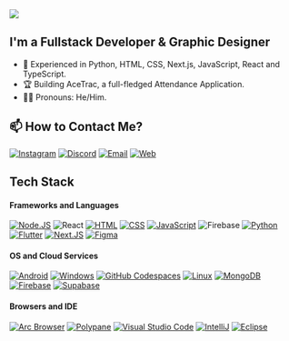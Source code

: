 <img src="https://readme-typing-svg.herokuapp.com?font=DM+Sans&weight=800&size=30&pause=250&duration=2000&color=aee1c0&width=555&lines=Hi+there!+👋,+I'm+Kaushik+Reddy;Welcome+to+my+Github+Profile+!!" />

## I'm a Fullstack Developer & Graphic Designer

- 🌱 Experienced in Python, HTML, CSS, Next.js, JavaScript, React and TypeScript.
- 🏆 Building AceTrac, a full-fledged Attendance Application.
- 👦🏻 Pronouns: He/Him.

## 📫 How to Contact Me?
[![Instagram](https://img.shields.io/badge/Instagram-38336e?style=for-the-badge&logo=instagram&logoColor=white)](https://www.instagram.com/juzcallmekaushik/)
[![Discord](https://img.shields.io/badge/Discord-38336e?style=for-the-badge&logo=discord&logoColor=white)](https://discord.com/users/838682557976936509)
[![Email](https://img.shields.io/badge/Email-38336e?style=for-the-badge&logo=gmail&logoColor=white)](https://mail.google.com/mail/u/0/?fs=1&to=kaushikreddy1206@gmail.com&tf=cm)
[![Web](https://img.shields.io/badge/Portfolio-38336e?style=for-the-badge&logo=googlechrome&logoColor=white)](https://kaushikreddy.me)

## Tech Stack

#### Frameworks and Languages
[![Node.JS](https://img.shields.io/badge/Node.js-807da0?style=for-the-badge&logo=nodedotjs&logoColor=white)](https://nodejs.org)
![React](https://img.shields.io/badge/react-807da0.svg?style=for-the-badge&logo=react&logoColor=white)
[![HTML](https://img.shields.io/badge/HTML-807da0?style=for-the-badge&logo=html5&logoColor=white)](https://html.spec.whatwg.org/multipage/)
[![CSS](https://img.shields.io/badge/CSS-807da0?style=for-the-badge&logo=css3&logoColor=white)](https://w3.org/Style/CSS)
[![JavaScript](https://img.shields.io/badge/JavaScript-807da0?style=for-the-badge&logo=javascript&logoColor=white)](https://javascript.com)
![Firebase](https://img.shields.io/badge/Typescript-807da0?style=for-the-badge&logo=typescript&logoColor=white) 
[![Python](https://img.shields.io/badge/Python-807da0?&style=for-the-badge&logo=Python&logoColor=white)](https://python.org)
[![Flutter](https://img.shields.io/badge/Flutter-807da0?&style=for-the-badge&logo=Flutter&logoColor=white)](https://flutter.dev/)
[![Next.JS](https://img.shields.io/badge/next.js-807da0.svg?style=for-the-badge&logo=nextdotjs&logoColor=white)](https://nextjs.org/)
[![Figma](https://img.shields.io/badge/figma-807da0.svg?style=for-the-badge&logo=figma&logoColor=white)](https://figma.com/)

#### OS and Cloud Services
[![Android](https://img.shields.io/badge/Android-097969?style=for-the-badge&logo=android&logoColor=white)](https://android.com)
[![Windows](https://img.shields.io/badge/Windows-097969?style=for-the-badge&logo=&logoColor=white)](https://microsoft.com/windows)
[![GitHub Codespaces](https://img.shields.io/badge/github%20codespaces-097969?style=for-the-badge&logo=github&logoColor=white)](https://github.com/features/codespaces)
[![Linux](https://img.shields.io/badge/linux-097969?style=for-the-badge&logo=kalilinux&logoColor=white)](https://www.linux.org/)
[![MongoDB](https://img.shields.io/badge/MongoDB_Atlas-097969?style=for-the-badge&logo=MongoDB&logoColor=white)](https://www.linux.org/)
[![Firebase](https://img.shields.io/badge/firebase-097969?style=for-the-badge&logo=firebase&logoColor=white)](https://firebase.google.com/)
[![Supabase](https://img.shields.io/badge/Supabase-097969?style=for-the-badge&logo=supabase&logoColor=white)](https://supabase.com/)

#### Browsers and IDE
[![Arc Browser](https://img.shields.io/badge/Arc_Browser-ffffff?style=for-the-badge&logo=arcbrowser&logoColor=white)](https://arc.net)
[![Polypane](https://img.shields.io/badge/Polypane-ffffff?style=for-the-badge&logo=polypane&logoColor=white)](https://polypane.app)
[![Visual Studio Code](https://img.shields.io/badge/-Visual%20Studio%20Code-ffffff?style=for-the-badge&logo=visual-studio-code&logoColor=007ACC)](https://code.visualstudio.com/)
[![IntelliJ](https://img.shields.io/badge/-IntelliJ-ffffff?style=for-the-badge&&logoColor=ffffff)](https://www.jetbrains.com/idea/)
[![Eclipse](https://img.shields.io/badge/-Eclipse-ffffff?style=for-the-badge&logoColor=2C2255)](https://www.eclipse.org/)   